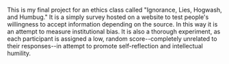 This is my final project for an ethics class called "Ignorance, Lies, Hogwash, and Humbug." It is a simply survey hosted on a website to test people's willingness to accept information depending on the source. In this way it is an attempt to measure institutional bias. It is also a thorough experiment, as each participant is assigned a low, random score--completely unrelated to their responses--in attempt to promote self-reflection and intellectual humility.
